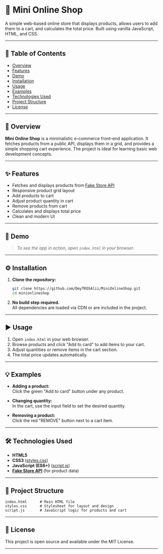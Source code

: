 # 🛒 Mini Online Shop

A simple web-based online store that displays products, allows users to add them to a cart, and calculates the total price. Built using vanilla JavaScript, HTML, and CSS.

---

## 📑 Table of Contents

- [Overview](#-overview)
- [Features](#-features)
- [Demo](#-demo)
- [Installation](#-installation)
- [Usage](#-usage)
- [Examples](#-examples)
- [Technologies Used](#-technologies-used)
- [Project Structure](#-project-structure)
- [License](#-license)

---

## 📝 Overview

**Mini Online Shop** is a minimalistic e-commerce front-end application. It fetches products from a public API, displays them in a grid, and provides a simple shopping cart experience. The project is ideal for learning basic web development concepts.

---

## ✨ Features

- Fetches and displays products from [Fake Store API](https://fakestoreapi.com/)
- Responsive product grid layout
- Add products to cart
- Adjust product quantity in cart
- Remove products from cart
- Calculates and displays total price
- Clean and modern UI

---

## 🚀 Demo

> _To see the app in action, open `index.html` in your browser._

---

## ⚙ Installation

1. **Clone the repository:**
   ```sh
   git clone https://github.com/DmyTROSAlii/MiniOnlineShop.git
   cd minionlineshop
   ```

2. **No build step required.**  
   All dependencies are loaded via CDN or are included in the project.

---

## ▶️ Usage

1. Open `index.html` in your web browser.
2. Browse products and click "Add to card" to add items to your cart.
3. Adjust quantities or remove items in the cart section.
4. The total price updates automatically.

---

## 💡 Examples

- **Adding a product:**  
  Click the green "Add to card" button under any product.

- **Changing quantity:**  
  In the cart, use the input field to set the desired quantity.

- **Removing a product:**  
  Click the red "REMOVE" button next to a cart item.

---

## 🛠️ Technologies Used

- **HTML5**  
- **CSS3** ([styles.css](styles.css))
- **JavaScript (ES6+)** ([script.js](script.js))
- **[Fake Store API](https://fakestoreapi.com/)** (for product data)

---

## 📁 Project Structure

```
index.html      # Main HTML file
styles.css      # Stylesheet for layout and design
script.js       # JavaScript logic for products and cart
```

---

## 📄 License

This project is open source and available under the MIT License.

---
